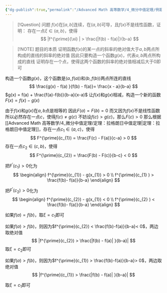 ```yaml
---
{"dg-publish":true,"permalink":"/Advanced Math 高等数学/4_微分中值定理/例题：构造函数相减/","tags":["例题","微积分"]}
---
```



> [!Question] 问题
> $f(x)$在$[a,b]$连续，在$(a,b)$可导，且$f(x)$不是线性函数，证明：
> 存在一点$\xi \in (a,b)$，使得
> $$
> |f^{\prime}(\xi) | > \frac{|f(b) - f(a)|}{b-a}
> $$


> [!NOTE] 题目的本质
> 证明函数$f(x)$的某一点的斜率的绝对值大于$a,b$两点所构成的直线的斜率的绝对值
> 因此只要构造一个函数$g(x)$，代表$a,b$两点所构成的直线
> 证明存在一个点，使得这两个函数的斜率的绝对值相减后大于$0$即可


构造一个函数$g(x)$，这个函数是$(a,f(a))$和$(b,f(b))$两点所连的直线
$$
\frac{g(x) - f(a) }{f(b) - f(a)}= \frac{x - a}{b-a}
$$
$g(x) = f(a) + \frac{f(a)-f(b)}{b-a}(x-a)$
让$f(x)$和$g(x)$相减，构造一个新的函数$F(x) = f(x) - g(x)$

由于$f(x)$和$g(x)$在$a,b$点是相等的
因此$F(a) = F(b) = 0$
而又因为$f(x)$不是线性函数
所以必然存在一点$c$，使得$f(c) \ne g(c)$
不妨设$f(c) > g(c)$，那么$F(c) > 0$
那么根据[[Advanced Math 高等数学/4_微分中值定理/定理：拉格朗日中值定理\|定理：拉格朗日中值定理]]，存在一点$c_{1}\in(a , c)$，使得
$$
F^{\prime}(c_{1}) = \frac{F(c) - F(a)}{c-a} > 0
$$
存在一点$c_{2}\in(c , b)$，使得
$$
F^{\prime}(c_{2}) = \frac{F(b) - F(c)}{b-c} < 0
$$

把$F^{\prime}(c_{1}) > 0$化为
$$
\begin{align}
f^{\prime}(c_{1}) - g(x_{1}) > 0 \\
f^{\prime}(c_{1} )  > \frac{f(b)- f(a)}{b-a}
\end{align}
$$

把$F^{\prime}(c_{2}) > 0$化为
$$
\begin{align}
f^{\prime}(c_{2}) - g(x_{1}) < 0 \\
f^{\prime}(c_{2} )  < \frac{f(b)- f(a)}{b-a}
\end{align}
$$

如果$f(a) = f(b)$，取$\xi = c_{1}$即可

如果$f(a) > f(b)$，则因为$f^{\prime}(c_{2}) < \frac{f(b)-f(a)}{b-a}< 0$，两边取绝对值
$$
|f^{\prime}(c_{2}) > \frac{|f(b) - f(a)| }{b-a}|
$$
取$\xi = c_{2}$即可


如果$f(a) > f(b)$，则因为$f^{\prime}(c_{1}) > \frac{f(b)-f(a)}{b-a}> 0$，两边取绝对值
$$
|f^{\prime}(c_{1}) > \frac{|f(b) - f(a)| }{b-a}|
$$

取$\xi = c_{1}$即可